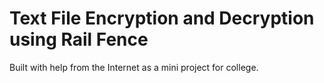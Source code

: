 # Text File Encryption and Decryption using Rail Fence
Built with help from the Internet as a mini project for college.
